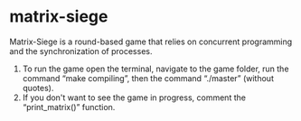 # matrix-siege

Matrix-Siege is a round-based game that relies on concurrent programming and the synchronization of
processes.
1. To run the game open the terminal, navigate to the game folder, run the command
“make compiling”, then the command “./master” (without quotes).
2. If you don't want to see the game in progress, comment the “print_matrix()” function.
